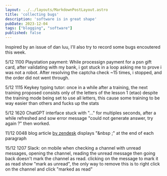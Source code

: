 ```yaml
---
layout: ../../layouts/MarkdownPostLayout.astro
title: 'collecting bugs'
description: 'software is in great shape'
pubDate: 2023-12-04
tags: ["blogging", "software"]
published: false
---
```


Inspired by an issue of dan luu, I'll also try to record some bugs encoutered this week.

5/12  1100
Playstation payment: While processign payment for a psn gift card, after validating with my bank, i got stuck in a loop asking me to prove i was not a robot. After resolving the captcha check ~15 times, i stopped, and the order did not went through.

5/12 1115
Keykey typing tutor:
once in a while after a training, the next training proposed consists only of the letters of the lesson 1 (etao) despite the training mode being set to use all letters, this cause some training to be way easier than others and fucks up the stats

5/12 1620
ChatGPT interface stuck with "..." for multiples seconds, after a while refreshed and sow error message "could not generate answer, try again ?" then worked.

11/12 0048
blog article [by zendesk](https://www.zendesk.fr/blog/ai-customer-service/#georedirect) displays "&nbsp ;" at the end of each paragraph

15/12 1207
Slack: on mobile when checking a channel with unread messages, opening the channel, reading the unread message then going back doesn't mark the channel as read.
clicking on the message to mark it as read show "mark as unread", the only way to remove this is to right click on the channel and click "marked as read"
